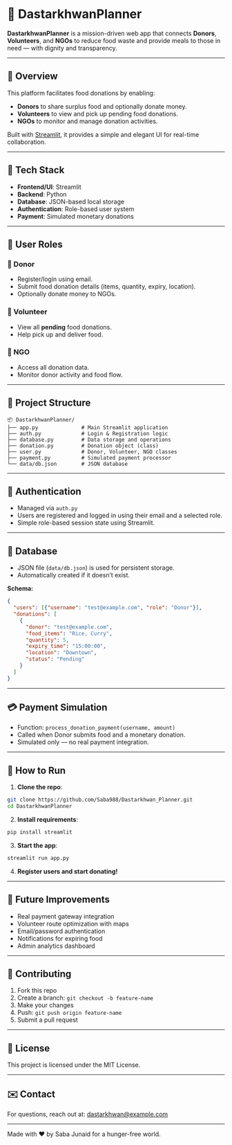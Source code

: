 
# 🍛 DastarkhwanPlanner

**DastarkhwanPlanner** is a mission-driven web app that connects **Donors**, **Volunteers**, and **NGOs** to reduce food waste and provide meals to those in need — with dignity and transparency.

---

## 🚀 Overview

This platform facilitates food donations by enabling:
- **Donors** to share surplus food and optionally donate money.
- **Volunteers** to view and pick up pending food donations.
- **NGOs** to monitor and manage donation activities.

Built with [Streamlit](https://dastarkhwanplanner-sj.streamlit.app/), it provides a simple and elegant UI for real-time collaboration.

---

## 🧰 Tech Stack

- **Frontend/UI**: Streamlit
- **Backend**: Python
- **Database**: JSON-based local storage
- **Authentication**: Role-based user system
- **Payment**: Simulated monetary donations

---

## 👥 User Roles

### 👤 Donor
- Register/login using email.
- Submit food donation details (items, quantity, expiry, location).
- Optionally donate money to NGOs.

### 🤝 Volunteer
- View all **pending** food donations.
- Help pick up and deliver food.

### 🏢 NGO
- Access all donation data.
- Monitor donor activity and food flow.

---

## 📁 Project Structure

```
📦 DastarkhwanPlanner/
├── app.py              # Main Streamlit application
├── auth.py             # Login & Registration logic
├── database.py         # Data storage and operations
├── donation.py         # Donation object (class)
├── user.py             # Donor, Volunteer, NGO classes
├── payment.py          # Simulated payment processor
└── data/db.json        # JSON database
```

---

## 🔐 Authentication

- Managed via `auth.py`
- Users are registered and logged in using their email and a selected role.
- Simple role-based session state using Streamlit.

---

## 💾 Database

- JSON file (`data/db.json`) is used for persistent storage.
- Automatically created if it doesn’t exist.

**Schema:**
```json
{
  "users": [{"username": "test@example.com", "role": "Donor"}],
  "donations": [
    {
      "donor": "test@example.com",
      "food_items": "Rice, Curry",
      "quantity": 5,
      "expiry_time": "15:00:00",
      "location": "Downtown",
      "status": "Pending"
    }
  ]
}
```

---

## 💳 Payment Simulation

- Function: `process_donation_payment(username, amount)`
- Called when Donor submits food and a monetary donation.
- Simulated only — no real payment integration.

---

## 🧪 How to Run

1. **Clone the repo**:
```bash
git clone https://github.com/Saba988/Dastarkhwan_Planner.git
cd DastarkhwanPlanner
```

2. **Install requirements**:
```bash
pip install streamlit
```

3. **Start the app**:
```bash
streamlit run app.py
```

4. **Register users and start donating!**

---

## 🌱 Future Improvements

- Real payment gateway integration
- Volunteer route optimization with maps
- Email/password authentication
- Notifications for expiring food
- Admin analytics dashboard

---

## 🤝 Contributing

1. Fork this repo
2. Create a branch: `git checkout -b feature-name`
3. Make your changes
4. Push: `git push origin feature-name`
5. Submit a pull request

---

## 📜 License

This project is licensed under the MIT License.

---

## ✉️ Contact

For questions, reach out at: [dastarkhwan@example.com](mailto:dastarkhwan@example.com)

---

Made with ❤️ by Saba Junaid for a hunger-free world.
